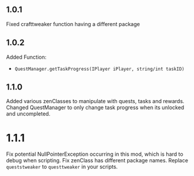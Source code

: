## 1.0.1
Fixed crafttweaker function having a different package
## 1.0.2
Added Function: 
- `QuestManager.getTaskProgress(IPlayer iPlayer, string/int taskID)`  
## 1.1.0
Added various zenClasses to manipulate with quests, tasks and rewards.  
Changed QuestManager to only change task progress when its unlocked and uncompleted.  
# 1.1.1
Fix potential NullPointerException occurring in this mod, which is hard to debug when scripting.
Fix zenClass has different package names. Replace `queststweaker` to `questtweaker` in your scripts.